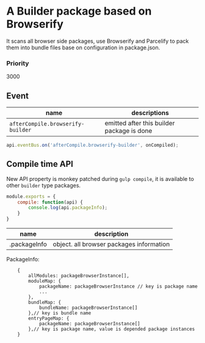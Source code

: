 A Builder package based on Browserify
======

It scans all browser side packages, use Browserify and Parcelify to pack them into bundle files base on configuration in package.json.

### Priority
3000


Event
----------
| name | descriptions
| -- | --
| `afterCompile.browserify-builder` | emitted after this builder package is done

```javascript
api.eventBus.on('afterCompile.browserify-builder', onCompiled);
```

Compile time API
-----------

New API property is monkey patched during `gulp compile`, it is available to other `builder` type packages.

```javascript
module.exports = {
	compile: function(api) {
		console.log(api.packageInfo);
	}
}

```

| name | description
| -- | --
| .packageInfo | object.<PackageInfo> all browser packages information

PackageInfo:
```
	{
		allModules: packageBrowserInstance[],
		moduleMap: {
			packageName: packageBrowserInstance // key is package name
			...
		},
		bundleMap: {
			bundleName: packageBrowserInstance[]
		},// key is bundle name
		entryPageMap: {
			packageName: packageBrowserInstance[]
		},// key is package name, value is depended package instances
	}
```
